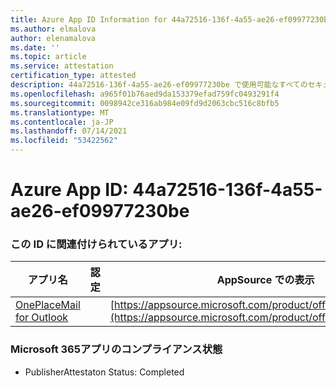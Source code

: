 ```yaml
---
title: Azure App ID Information for 44a72516-136f-4a55-ae26-ef09977230be
ms.author: elmalova
author: elenamalova
ms.date: ''
ms.topic: article
ms.service: attestation
certification_type: attested
description: 44a72516-136f-4a55-ae26-ef09977230be で使用可能なすべてのセキュリティおよびコンプライアンス情報。
ms.openlocfilehash: a965f01b76aed9da153379efad759fc0493291f4
ms.sourcegitcommit: 0098942ce316ab984e09fd9d2063cbc516c8bfb5
ms.translationtype: MT
ms.contentlocale: ja-JP
ms.lasthandoff: 07/14/2021
ms.locfileid: "53422562"
---
```

# <a name="azure-app-id-44a72516-136f-4a55-ae26-ef09977230be"></a>Azure App ID: 44a72516-136f-4a55-ae26-ef09977230be


### <a name="apps-associated-with-this-id"></a>この ID に関連付けられているアプリ:
| **アプリ名** | **認定** | **AppSource での表示** |
|-|-|-|
| [OnePlaceMail for Outlook](https://docs.microsoft.com/en-us/microsoft-365-app-certification/forward/WA104380723) |  | [https://appsource.microsoft.com/product/office/WA104380723](https://appsource.microsoft.com/product/office/WA104380723) |

### <a name="microsoft-365-app-compliance-status"></a>Microsoft 365アプリのコンプライアンス状態
- PublisherAttestaton Status: Completed
